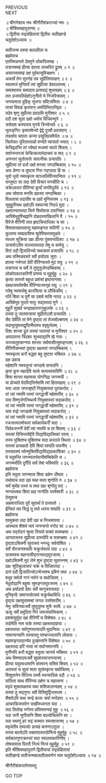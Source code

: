 PREVIOUS  
NEXT  
  
॥ श्रीगणेशाय नमः श्रीगौरीशंकराभ्यां नमः ॥  
॥ श्रीशिवमहापुराणम् ॥  
॥ द्वितीया रुद्रसंहितायां द्वितीयः सतीखण्डे  
चतुर्दशोऽध्यायः ॥  
  
सतीजन्म तस्या बाललीला च  
ब्रह्मोवाच  
एतस्मिन्नन्तरे देवमुने लोकपितामह ।  
तत्रागममहं प्रीत्या ज्ञात्वा तच्चरितं द्रुतम् ॥ १ ॥  
असान्त्वयमहं दक्षं पूर्ववत्सुविचक्षणः ।  
अकार्षं तेन सुस्नेहं तव सुप्रीतिमावहन् ॥ २ ॥  
स्वात्मजं मुनिवर्यं त्वां सुप्रीत्या देववल्लभम् ।  
समाश्वास्य समादाय प्रत्यपद्यं शुभावहम् ॥ ३ ॥  
ततः प्रजापतिर्दक्षोऽनुनीतो मे निजस्त्रियाम् ।  
जनयामास दुहितृः सुभगाः षष्टिसंमिताः ॥ ४ ॥  
तासां विवाहं कृतवान् धर्मादिभिरतन्द्रितः ।  
तदेव शृणु सुप्रीत्या प्रवदामि मुनीश्वर ॥ ५ ॥  
ददौ दश सुता दक्षो धर्माय विधिवन्मुने ।  
त्रयोदश कश्यपाय मुनये त्रिनवेन्दवे ॥ ६ ॥  
भूताङ्‌गिरः कृशाश्वेभ्यो द्वेद्वे पुत्र्यौ प्रदत्तवान् ।  
तार्क्ष्याय चापराः कन्या प्रसूतिप्रसवैर्यतः ॥ ७ ॥  
त्रिलोकाः पूरितास्तन्नो वर्ण्यते व्यासतो भयात् । ८ ॥  
केचिद्वदन्ति तां ज्येष्ठां मध्यमां चापरे शिवाम् ।  
सर्वानन्तरजां केचित्कल्पभेदात्त्रयं च सत् ॥ ९ ॥  
अनन्तरं सुतोत्पत्तेः सपत्नीकः प्रजापतिः ।  
सुप्रीत्या तां दधौ दक्षो मनसा जगदम्बिकाम् ॥ १० ॥  
अतः प्रेम्णा च तुष्टाव गिरा गद्‌गदया हि सः ।  
भूयो भूयो नमस्कृत्य साञ्जलिर्विनयान्वितः ॥ ११ ॥  
सन्तुष्टा सा तदा देवी विचारं मनसीति च ।  
चक्रेऽवतारं वीरिण्यां कुर्यां पणविपूर्तये ॥ १२ ॥  
अथ सोवास मनसि दक्षस्य जगदम्बिका ।  
विललास तदातीव स दक्षो मुनिसत्तम ॥ १३ ॥  
सुमुहूर्तेनाथ दक्षोऽपि स्वपत्न्यां निदधे मुदा ।  
दक्षपत्न्यास्तदा चित्ते शिवोवास दयान्विता ॥ १४ ॥  
आविर्बभूवुश्चिह्नानि दोहदस्याखिलानि वै । १५ ॥  
विरेजे वीरिणी तात हृष्टचित्ताधिका च सा ।  
शिवावासप्रभावात्तु महामङ्‌गल रूपिणी ॥ १५ ॥  
कुलस्य सम्प्रदायैश्च श्रुतेश्चित्तसमुन्नतेः ।  
व्यधत्त सुक्रिया दक्षः प्रीत्या पुंसवनादिकाः ॥ १७ ॥  
उत्सवोऽतीव सञ्जातस्तदा तेषु च कर्मसु ।  
वित्तं ददौ द्विजातिभ्यो यथाकामं प्रजापतिः ॥ १८ ॥  
अथ तस्मिन्नवसरे सर्वे हर्यादयः सुराः ।  
ज्ञात्वा गर्भगतां देवीं वीरिण्यास्ते मुदं ययुः ॥ १९ ॥  
तत्रागत्य च सर्वे ते तुष्टुवुर्जगदम्बिकाम् ।  
लोकोपकारकरिणीं प्रणम्य च मुहुर्मुहुः ॥ २० ॥  
कृत्वा ततस्ते बहुधा प्रशंसां हृष्टमानसाः ।  
दक्षप्रजापतेश्चैव वीरिण्याःस्वगृहं ययुः ॥ २१ ॥  
गतेषु नवमासेषु कारयित्वा च लौकिकीम् ।  
गतिं शिवा च पूर्णे सा दशमे मासि नारद ॥ २२ ॥  
आविर्बभूव पुरतो मातुः सद्यस्तदा मुने ।  
मुहूर्ते सुखदे चन्द्रग्रहतारानुकूलके ॥ २३ ॥  
तस्यां तु जातमात्रायां सुप्रीतोऽसौ प्रजापतिः ।  
सैव देवीति तां मेने दृष्ट्वा तां तेजसोल्बणाम् ॥ २४ ॥  
तदाभूत्पुष्पसद्वृष्टिर्मेघाश्च ववृषुर्जलम् ।  
दिशः शान्ता द्रुतं तस्यां जातायां च मुनीश्वर ॥ २५ ॥  
अवादयन्त त्रिदशाः शुभवाद्यानि खे गताः ।  
जज्ज्वलुश्चाग्नयः शान्ताः सर्वमासीत्सुमङ्‌गलम् ॥ २६ ॥  
वीरिणीसम्भवां दृष्ट्वा दक्षस्तां जगदम्बिकाम् ।  
नमस्कृत्य करौ बद्ध्वा बहु तुष्टाव भक्तितः ॥ २७ ॥  
दक्ष उवाच  
महेशानि नमस्तुभ्यं जगदम्बे सनातनि ।  
कृपां कुरु महादेवि सत्ये सत्यस्वरूपिणि ॥ २८ ॥  
शिवा शान्ता महामाया योगनिद्रा जगन्मयी ।  
या प्रोच्यते वेदविद्‌भिर्नमामि त्वां हितावहाम् ॥ २९ ॥  
यया धाता जगत्सृष्टौ नियुक्तस्तां पुराकरोत् ।  
तां त्वां नमामि परमां जगद्धात्रीं महेश्वरीम् ॥ ३० ॥  
यया विष्णुर्जगत्स्थित्यै नियुक्तस्तां सदाकरोत् ।  
तां त्वां नमामि परमां जगद्धात्रीं महेश्वरीम् ॥ ३१ ॥  
यया रुद्रो जगन्नाशे नियुक्तस्तां सदाकरोत् ।  
तां त्वां नमामि परमां जगद्धात्रीं महेश्वरीम् ॥ ३२ ॥  
रजःसत्त्वतमोरूपां सर्वकार्यकरीं सदा ।  
त्रिदेवजननीं देवीं त्वां नमामि च तां शिवाम् ॥ ३३ ॥  
यस्त्वां विचिन्तयेद्देवि विद्याविद्यात्मिकां पराम् ।  
तस्य भुक्तिश्च मुक्तिश्च सदा करतले स्थिता ॥ ३४ ॥  
यस्त्वां प्रत्यक्षतो देवि शिवां पश्यति पावनीम् ।  
तस्यावश्यं भवेन्मुक्तिर्विद्याविद्याप्रकाशिका ॥ ३५ ॥  
ये स्तुवन्ति जगन्मातर्भवानीमम्बिकेति च ।  
जगन्मयीति दुर्गेति सर्वं तेषां भविष्यति ॥ ३६ ॥  
ब्रह्मोवाच  
इति स्तुता जगन्माता शिवा दक्षेण धीमता ।  
तथोवाच तदा दक्षं यथा माता शृणोति न ॥ ३७ ॥  
सर्वं मुमोह तथ्यं च तथा दक्षः शृणोतु तत् ।  
नान्यस्तथा शिवा प्राह नानोतिः परमेश्वरी ॥ ३८ ॥  
देव्युवाच  
अहमाराधिता पूर्वं सुतार्थं ते प्रजापते ।  
ईप्सितं तव सिद्धं तु तपो धारय सम्प्रति ॥ ३९ ॥  
ब्रह्मोवाच  
एवमुक्त्वा तदा देवी दक्षं च निजमायया ।  
आस्थाय शैशवं भावं जनन्यन्ते रुरोद सा ॥ ४० ॥  
अथ तद्‌रोदनं श्रुत्वा स्त्रियो वाक्यं ससम्भ्रमाः ।  
आगतास्तत्र सुप्रीत्या दास्योपि च ससम्भ्रमाः ॥ ४१ ॥  
दृष्ट्वाऽसिक्नी सुतारूपं ननन्दुः सर्वयोषितः ।  
सर्वे पौरजनाश्चापि चक्रुर्जयरवं तदा ॥ ४२ ॥  
उत्सवश्च महानासीद्‌गानवाद्यपुरःसरम् ।  
दक्षोऽसिक्नी मुदं लेभे शुभं दृष्ट्वा सुताननम् ॥ ४३ ॥  
दक्षः श्रुतिकुलाचारं चक्रे च विधिवत्तदा ।  
दानं ददौ द्विजातिभ्योऽन्येभ्यश्च द्रविणं तथा ॥ ४४ ॥  
बभूव सर्वतो गानं नर्तनं च यथोचितम् ।  
नेदुर्वाद्यानि बहुशः सुमङ्‌गलपुरःसरम् ॥ ४५ ॥  
अथ हर्यादयो देवाः सर्वे सानुचरास्तदा ।  
मुनिवृन्दैः समागत्योत्सवं चक्रुर्यथाविधि ॥ ४६ ॥  
दृष्ट्वा दक्षसुतामम्बां जगतः परमेश्वरीम् ।  
नेमुः सविनयाःसर्वे तुष्टुवुश्च शुभैः स्तवैः ॥ ४७ ॥  
ऊचुः सर्वे प्रमुदिता गिरं जयजयात्मिकाम् ।  
प्रशशंसुर्मुदा दक्षं वीरिणीं च विशेषतः ॥ ४८ ॥  
तदोमेति नाम चक्रे तस्या दक्षस्तदाज्ञया ।  
प्रशस्तायाः सर्वगुणसत्त्वादपि मुदान्वितः ॥ ४९ ॥  
नामान्यन्यानि तस्यास्तु पश्चाज्जातानि लोकतः ।  
महामङ्‌गलदान्येव दुःखघ्नानि विशेषतः ॥ ५० ॥  
दक्षस्तदा हरिं नत्वा मां सर्वानमरानपि ।  
मुनीनपि करौ बद्ध्वा स्तुत्वा चानर्च भक्तितः ॥ ५१ ॥  
अथ विष्ण्वादयःसर्वे सुप्रशस्याजनन्दनम् ।  
प्रीत्या ययुस्वधामानि संस्मरन् सशिवं शिवम् ॥ ५२ ॥  
अतस्तां च सुतां माता सुसंस्कृत्य यथोचितम् ।  
शिशुपानेन विधिना तस्यै स्तन्यादिकं ददौ ॥ ५३ ॥  
पालिता साथ वीरिण्या दक्षेण च महात्मना ।  
ववृधे शुक्लपक्षस्य यथा शशिकलान्वहम् ॥ ५४ ॥  
तस्यां तु सद्‌गुणाः सर्वे विविशुर्द्विजसत्तम ।  
शैशवेऽपि यथा चन्द्रे कलाः सर्वा मनोहराः ॥ ५५ ॥  
आचरन्निजभावेन सखीमध्यगता यदा ।  
तदा लिलेख भर्गस्य प्रतिमामन्वहं मुहुः ॥ ५६ ॥  
यदा जगौ सुगीतानि शिवा बाल्योचितानि सा ।  
तदा स्थाणुं हरं रुद्रं सस्मार स्मरशासनम् ॥ ५७ ॥  
ववृधेतीव दम्पत्योः प्रत्यहं करुणाऽतुला ।  
तस्या बाल्येऽपि भक्तायास्तयोर्नित्यं मुहुर्मुहुः ॥ ५८ ॥  
सर्वबालगुणाक्रान्तां सदा स्वालयकारिणीम् ।  
तोषयामास पितरौ नित्यं नित्यं मुहुर्मुहुः ॥ ५९ ॥  
इति श्रीशिवमहापुराणे द्वितीयायां रुद्रसंहितायां  
सतीखण्डे सतीजन्मबाललीलावर्णनं नाम चतुर्दशोऽध्यायः ॥ १४ ॥  
  
  
श्रीगौरीशंकरार्पणमस्तु  
  
GO TOP
